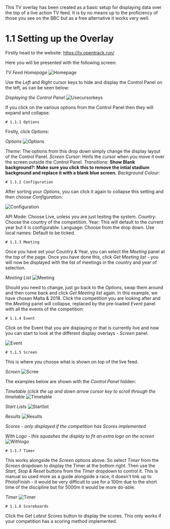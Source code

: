 <!-- TITLE: TV Feed Overlay -->

This TV overlay has been created as a basic setup for displaying data over the top of a live action TV feed. It is by no means up to the proficiency of those you see on the BBC but as a free alternative it works very well.
# 1.1 Setting up the Overlay
Firstly head to the website: https://tv.opentrack.run/

Here you will be presented with the following screen:

*TV Feed Homepage*
![Homepage](/uploads/tv/homepage.png "Homepage")

Use the *Left* and *Right* cursor keys to hide and display the Control Panel on the left, as can be seen below:

*Displaying the Control Panel*
![Usecursorkeys](/uploads/tv/usecursorkeys.png "Usecursorkeys")

If you click on the various options from the Control Panel then they will expand and collapse. 

	# 1.1.1 Options
	
Firstly, click *Options*:

*Options*
![Options](/uploads/tv/options.png "Options")

*Theme*: The options from this drop down simply change the display layout of the Control Panel.
*Screen Cursor*: Hinfs the cursor when you move it over the screen outside the Control Panel.
*Transitions*:
**Show Blank background?: Make sure you click this to remove the intial stadium background and replace it with a blank blue screen.**
*Background Colour*:



	# 1.1.2 Configuration
	
	
After sorting your *Options*, you can click it again to collapse this setting and then choose *Configuration:*

![Configuration](/uploads/tv/configuration.png "Configuration")

API Mode: Choose Live, unless you are just testing the system.
Country: Choose the country of the competition.
Year: This will default to the current year but it is configurable.
Language: Choose from the drop down.
Use local names: Default to be ticked.


	# 1.1.3 Meeting

Once you have set your Country & Year, you can select the *Meeting* panel at the top of the page. Once you have done this, click *Get Meeting list* - you will now be displayed with the list of meetings in the country and year of selection.

*Meeting List*
![Meeting](/uploads/tv/meeting.png "Meeting")

Should you need to change, just go back to the *Options*, swap them around and then come back and click *Get Meeting list* again. In this example, we have chosen Malta & 2018. Click the competition you are looking after and the *Meeting* panel will collapse, replaced by the pre-loaded *Event* panel with all the events of the competition:

	# 1.1.4 Event

Click on the Event that you are displaying or that is currently live and now you can start to look at the different display overlays - *Screen* panel. 

![Event](/uploads/tv/event.png "Event")

	# 1.1.5 Screen

This is where you choose what is shown on top of the live feed.

*Screen*
![Scree](/uploads/tv/scree.png "Scree")

The examples below are shown with the *Control Panel* hidden:

*Timetable (click the up and down arrow cursor key to scroll through the timetable*
![Timetable](/uploads/tv/timetable.png "Timetable")

*Start Lists*
![Startlist](/uploads/tv/startlist.png "Startlist")

*Results*
![Results](/uploads/tv/results.png "Results")

*Scores - only displayed if the competition has Scores implemented*

*With Logo - this squashes the display to fit an extra logo on the screen*
![Withlogo](/uploads/tv/withlogo.png "Withlogo")

	# 1.1.7 Timer

This works alongside the *Screen* options above. So select *Timer* from the *Screen* dropdown to display the Timer at the bottom right. Then use the *Start, Stop & Reset* buttons from the *Timer* dropdown to control it. This is manual so used more as a guide alongside a race; it doesn't link up to PhotoFinish - it would be very difficult to use for a 100m due to the short time of the discipline but for 5000m it would be more do-able.

*Timer*
![Timer](/uploads/tv/timer.png "Timer")

	# 1.1.6 Scoreboards

Click the *Get Latest Scores* button to display the scores. This only works if your competition has a scoring method implemented.
